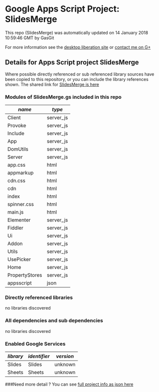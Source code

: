 # Google Apps Script Project: SlidesMerge
This repo (SlidesMerge) was automatically updated on 14 January 2018 10:59:46 GMT by GasGit

For more information see the [desktop liberation site](http://ramblings.mcpher.com/Home/excelquirks/drivesdk/gettinggithubready "desktop liberation") or [contact me on G+](https://plus.google.com/+BruceMcpherson "Bruce McPherson - GDE")
## Details for Apps Script project SlidesMerge
Where possible directly referenced or sub referenced library sources have been copied to this repository, or you can include the library references shown. 
The shared link for [SlidesMerge is here](https://script.google.com/d/1TryiGn4vG6VtLAl6hqXgd4CpOAgSpppeUPbC5mzW0X666g642wSjMW0V/edit?usp=sharing "open in the GAS IDE")

### Modules of SlidesMerge.gs included in this repo
*name*|*type*
--- | --- 
Client| server_js
Provoke| server_js
Include| server_js
App| server_js
DomUtils| server_js
Server| server_js
app.css| html
appmarkup| html
cdn.css| html
cdn| html
index| html
spinner.css| html
main.js| html
Elementer| server_js
Fiddler| server_js
Ui| server_js
Addon| server_js
Utils| server_js
UsePicker| server_js
Home| server_js
PropertyStores| server_js
appsscript| json
### Directly referenced libraries
no libraries discovered
### All dependencies and sub dependencies
no libraries discovered
### Enabled Google Services
*library*|*identifier*|*version*
--- | --- | --- 
Slides| Slides|unknown
Sheets| Sheets|unknown
###Need more detail ?
You can see [full project info as json here](info.json)
